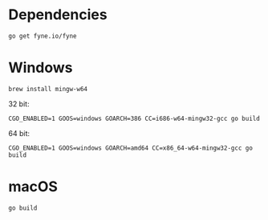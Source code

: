 # Dependencies

```
go get fyne.io/fyne
```

# Windows

```
brew install mingw-w64
```

32 bit:
```
CGO_ENABLED=1 GOOS=windows GOARCH=386 CC=i686-w64-mingw32-gcc go build
```

64 bit:
```
CGO_ENABLED=1 GOOS=windows GOARCH=amd64 CC=x86_64-w64-mingw32-gcc go build
```

# macOS

```
go build
```
